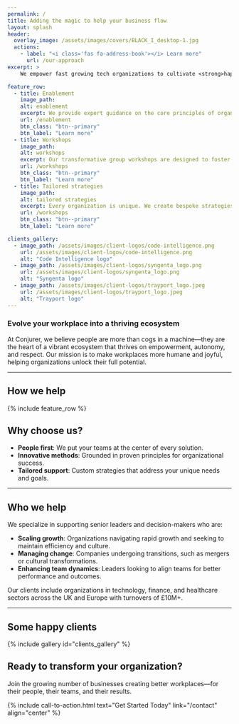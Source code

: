 ```yaml
---
permalink: /
title: Adding the magic to help your business flow
layout: splash
header: 
  overlay_image: /assets/images/covers/BLACK_I_desktop-1.jpg
  actions: 
    - label: "<i class='fas fa-address-book'></i> Learn more"
      url: /our-approach
excerpt: >   
    We empower fast growing tech organizations to cultivate <strong>happier</strong>, <strong>more effective</strong> teams.

feature_row:
  - title: Enablement
    image_path: 
    alt: enablement
    excerpt: We provide expert guidance on the core principles of organizational dynamics, helping your teams work more effectively together and adapt to change with confidence.
    url: /enablement
    btn_class: "btn--primary"
    btn_label: "Learn more"
  - title: Workshops
    image_path: 
    alt: workshops
    excerpt: Our transformative group workshops are designed to foster collaboration, alignment, and lasting change. We guide teams to apply innovative practices tailored to their unique challenges.
    url: /workshops
    btn_class: "btn--primary"
    btn_label: "Learn more"
  - title: Tailored strategies
    image_path: 
    alt: tailored strategies
    excerpt: Every organization is unique. We create bespoke strategies to align team dynamics with business goals, enabling sustainable growth and meaningful outcomes.
    url: /workshops
    btn_class: "btn--primary"
    btn_label: "Learn more"

clients_gallery:
  - image_path: /assets/images/client-logos/code-intelligence.png
    url: /assets/images/client-logos/code-intelligence.png
    alt: "Code Intelligence logo"
  - image_path: /assets/images/client-logos/syngenta_logo.png
    url: /assets/images/client-logos/syngenta_logo.png
    alt: "Syngenta logo"
  - image_path: /assets/images/client-logos/trayport_logo.jpeg
    url: /assets/images/client-logos/trayport_logo.jpeg
    alt: "Trayport logo"
---
```


### Evolve your workplace into a thriving ecosystem

At Conjurer, we believe people are more than cogs in a machine—they are the heart of a vibrant ecosystem that thrives on empowerment, autonomy, and respect. Our mission is to make workplaces more humane and joyful, helping organizations unlock their full potential.

---

## How we help

{% include feature_row %}

## Why choose us?

- **People first**: We put your teams at the center of every solution.
- **Innovative methods**: Grounded in proven principles for organizational success.
- **Tailored support**: Custom strategies that address your unique needs and goals.

---

## Who we help

We specialize in supporting senior leaders and decision-makers who are:

- **Scaling growth**: Organizations navigating rapid growth and seeking to maintain efficiency and culture.
- **Managing change**: Companies undergoing transitions, such as mergers or cultural transformations.
- **Enhancing team dynamics**: Leaders looking to align teams for better performance and outcomes.

Our clients include organizations in technology, finance, and healthcare sectors across the UK and Europe with turnovers of £10M+.

---

## Some happy clients

{% include gallery id="clients_gallery" %}

## Ready to transform your organization?

Join the growing number of businesses creating better workplaces—for their people, their teams, and their results.

{% include call-to-action.html text="Get Started Today" link="/contact" align="center" %}

